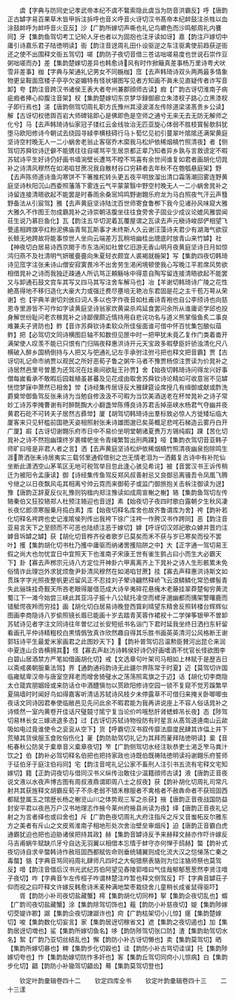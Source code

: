 <!-- { "loadSidebar": true } -->
　　虞【字典与防同史记孝武帝本纪不虞不鷔索隐此虞当为防音洪霸反】呼【唐韵正古罅字易百果草木皆甲拆注拆呼也音义呼音火讶切汉书髙帝本纪衅鼓注杀牲以血涂鼓衅呼为衅呼音火亚反】沙【广韵所嫁切声嘶也礼记鸟皫色而沙鸣郁周礼内饔同】牙【集韵鱼驾切考工记轮人牙也者以为固抱也注牙读如讶】嘉【韵注戸嫁切中庸引诗嘉乐君子陆徳明读】衙【韵注音迓周礼田仆设驱逆之车注驱禽使前趋获逆衙还之使不出围释文衙五驾切】嗟【韵防子夜切音借三苍诂咄嗟易度也世说石崇作豆粥咄嗟而办】差【集韵楚嫁切差异也韩愈诗风有时作掀簸真差事杨万里诗粤犬吠雪非差事】枷【字典与架通礼记男女不同椸枷】窊【去声韩琦诗双头两两最多情象物更呈鞍面窊楼子亭亭欠姿媚特有怪状堪图写见者方知画不眞未见直疑传者诈写音卸】夸【韵注音跨汉书诸侯王表大者夸州兼郡顔师古读】瘕【广韵古讶切淮南子病疵瘕者捧心抑腹注音架】杈【集韵楚嫁切东京梦华録御廊立朱漆杈子路心立黑漆杈子即行焉也】溠【唐韵侧驾切周礼职方氏豫州其浸波溠左传除道梁溠髙贵乡公读】解【古讶切权徳舆百岩大师碑铭即心是佛即色是空师之通兮无来无去无防无解师之化兮】马【去声韩琦诗仙家冠子镂红云金线妆治无匹亚旋心体弱不胜枝寳髻欹斜犹堕马欧阳修诗今朝试去绕园寻緑李横枝碍行马卜萄忆见初引蔓翠叶隂隂还满架黄庭坚诗空村晚无人一二小蜗舍老翁止客宿乔木縻我马松炉依稀烟槁竹照清夜】者【侧驾切苏舜钦诗迂僻不能镌往往自嗟骂平生居京都正辈乃知者异乡孰与言救谤定不暇苏轼诗平生好诗仍好画书墙涴壁长遭骂不瞠不骂喜有余世间谁复如君者画胡化切晁补之诗清风穆然在如渇啗甘蔗况我自散材谷口穷耕者去年秋不在匏瓠悬庭架】野【去声陈师道诗渔沟寒饼不下箸推柁转头更五夜平明放溜出清口霜落潮回雾连野黄庭坚诗秋阳沉山西委照藩落下雾连云气平蒙蒙翳中野空村晚无人一二小蜗舍晁补之诗留连接清晤欲起不能罢是时春雨余桑宻鸠鸣野谢翺乐府龙为马白照夜气汗云声篲野备法从引宸驾】雅【去声黄庭坚诗陆沈百世师寄食鲁栁下我今见诸孙风味窥大雅大雅久不作图王勿成霸晁补之诗崇朝洁腹坐往往食旁舍子固业少成议论媲风雅尝闻荘生说乃慕巨鱼化】瓦【韵注五华切泥着瓦覆屋谓之瓦读去声元稹诗峻邸俨相望飞甍逺相跨旗亭红粉泥佛庙青鸳瓦斯事才未终斯人久云谢汪藻诗夫君少有湖海气欲驭长鲸无地跨故将能事惊世人坐向云端差万瓦稍培幽桂出牕底时放青山来竹罅】社【神夜切白居易诗西京閙于市东洛闲如社曽忆旧游无香山明月夜黄庭坚诗日月如惊鸿归燕不及社清明气妍暖亹亹向朱夏轻衣颇宜人裘褐就椸架】写【集韵四夜切韩琦诗见窊字注张耒诗山僧安寂寞畏冷不出舍劳生渇闲境顿使我心写晚江平若席风势欲相借晁补之诗而我独迂疎通人所讥骂正頼觞咏中得意自陶写留连接清晤欲起不能罢又与卸通石鼓文宫车其写又四马其写注舍车解马也】冶【羊谢切韩琦诗广陵之花性絶髙得地不移归造化大豪大力或强迁费尽壅培无艳冶东君固是花之主千苞万萼从荣谢】也【宇典羊谢切刘攽曰词人多以也字作夜音如杜甫诗青袍也自公李颀诗也向慈恩寺里游皆不可作如字读黄庭坚诗翁家炊黄粱杀鸡延食罢问余所从谁庸讵学邱也投身解世纷耻问老农稼晁补之诗鄙俚颇近情持用自悲诧功名与道义熊掌偕鱼炙二事良难兼夫子贤防也】鲊【音诈苏舜钦诗柔软众所佳佞面谁可借中怀百忧集包酿似葅鲊】把【必驾切文同诗横图巨轴不知数但见匣中时一把甲犹未竟乙复作门类着畨开满架使人叹羡不能已只恨有门归隔夜释惠洪诗开元天宝政多暇孽臣奸骄浊清化尺八横破入醉乡国柄倒持与人把又与弝通礼记左手承弣注弣弓把也释文把音霸】贾【古讶切礼记命市纳贾以观民之所好恶荀子鲁之粥牛马者不豫贾杨倞注贾读为价晁补之诗居然邑里号曽墨为还驾况在灶奥间欲耻王孙贾】舍【始夜切韩琦诗问得龙兴好事僧每嵗看承不敢暇后园栽植虽甚蕃及见花成由取舍苏舜钦诗论精如可收意宻不见罅恍惚梦寐中萧然已相舍】斚【诗经集传居讶反大雅肆筵设席授几有缉御或献或酢洗爵奠斚御鱼驾反张耒诗为当勉自修汲汲不可暇为当饮美酒送老在杯斚晁补之诗子常妙工诗苏李掩曹谢有时醉酕醄大小翻盏斚陈傅良诗苏君舌掉巫峡水杨君气夺幽并夜黄君石矻不可转夫子居然古彞斚】厦【胡驾切韩琦诗出羣标致必惊人方徙矮坛临大厦客来只见轩槛前国艳天姿相照射张耒诗雄图邈已矣英概足悲咤石梯造云雾丹白开广厦】嘏【古讶切谢翺乐府市日中不易价坐明堂朝诸夏赉万方锡纯嘏】踝【苦化切晁补之诗不然抱幽璞终岁裹幞帊坐令青绳繁暂出刑两踝】哑【集韵衣驾切音亚韩子师旷曰哑是非君人者之言】洒【去声黄庭坚诗松炉依稀烟槁竹照清夜幽泉抱除鸣生涯萧洒张耒诗居夷实三载邻里通假借别之岂无情老泪为一洒戴复古诗中有补陀仙坐断此潇洒空山茅苇区无地可税驾举目忽此逢心骇见希诧】被【音罢汉书王诉传稍迁为被阳令孟康读】御【诗经集传鱼驾反郑风叔善射忌又良御忌离骚吾令凤凰飞腾兮继之以日夜飘风屯其相离兮帅云霓而来御荀子或监门御旅抱关击柝注御读为迓】豫【唐韵正辞夏反仪礼豫则钩楹内郑注豫读如成周宣榭之榭】辂【集韵鱼驾切左传辂秦伯又狂狡辂郑人杜预注辂迎也音迓】素【始夜切子夜四时歌白露朝夕生秋风凄长夜忆郎须寒服乗月捣白素】库【始夜切释名库舍也故齐鲁谓库为舍】袴【韵补若化切释名袴跨也史记淮隂侯列传出我袴下徐广注袴一作胯汉书作跨同】恶【韵注音亚易言天下之至颐而不可恶也陆绩注恶于嫁切】嫭【呼讶切汉郊祀歌众嫭并晋灼注嫭音坼罅之罅】获【胡化切音桦齐役者歌岁已莫矣而禾不获与岁已寒矣而役不罢叶】擭【集韵胡化切书杜乃擭中庸驱而纳诸罟擭陷阱之中】大【正字通一驾切易王假之尚大也勿忧宜日中宜照天下也淮南子宋康王世有雀生鹯占曰小而生大必霸天下】卦【寡去声桞宗元诗八方定位开神卦六甲离离齐上下晁补之诗人生形骸累未免俗情诈此理岂外求犹烦詹尹卦清风穆然在如渇啗甘蔗】挂【寡去声释惠洪诗斯文如贯珠字字光照夜整帆更迟留风正不忍挂刘子翚诗翩然释峤飞云浪鳞鳞化常恐螺髻青失此骊珠挂奇觐天所吝老眼得屡借范成大诗辛夷碎花悬瘣木老藤挂翠莽楚甸穷黄流蜀江下一滩今始尝三峡此其亚冯子振十八公赋托凌空而槎牙邈幽都而搆架警曙鹿而错觝愕夜羚而穷挂】画【胡化切白居易诗晚登西寳刹晴望东精舍反照转楼台辉辉似图画李商隐诗八岁偷照镜长眉已能画十岁去踏青芙蓉作裙衩十二学弹筝银甲不曽卸苏轼诗见者字注文同诗往年曽忆过长安短纸书名诣门下君时延我坐终日洒扫东轩留看画孔平仲诗精粗校白黒情僞攷真诈欣然趣自得其乐胜书画英英清河公风格断王谢郭钰诗平生最爱米家画君之此图妙天下】【韵补普驾切吕温勲臣賛河出昆仑来润中夏连山合沓横拥其】怪【寡去声赵汸诗韩侯好诗仍好画嗜酒不忧官长怪欲图李白碧山居酒禁方严笔如借画胡化切】戒【文选章句叶架司马相如上林赋于是歴吉日以斋戒袭朝服乗法驾】界【通韵通祃韵诗无此疆尔界陈常于时夏】迈【莫驾切许国临雍赋卑汉帝与唐室空拜老而增舍猗璧水之荡荡照鸾旗之于迈】话【胡化切李商隐太仓箴宾朋姻娅或来防话仓中酒醴愼勿以贳欧阳修诗空园一锁不复窥不觉芳蹊繁早夏隔墙时时闻好鸟如得嘉客听清话苏轼诗风枝夕未停露草不可借归来掩关卧唧唧虫夜话文同诗因君奉使临敝邑见先问此余不暇君能为我再讲说座上不容人俗话晁补之诗倐然一室内黄卷开佳话尺璧竸寸隂宁复当论价吟哦愁肝肾蟋蟀吊长夜】态【陟驾切易林长女三嫁进退多态】过【古讶切苏轼诗物役防有时星言从髙驾道逄南山云歘吸如电过竟谁使令之衮衮从空下】货【呼霸切汉书叙传靡法靡度民肆其诈偪上并下荒殖其货侯服玉食败俗伤化】蓌【韵防助驾切礼记为其拜而蓌拜陆徳明读】槖【音柘春秋公防吴于槖臯音义槖章夜切】笮【广韵侧驾切水经注耿恭吏士渇乏笮马粪汁饮之】伯【韵补必驾切释名伯把也把持家政也诗既伯既祷陆徳明读祃谢翺乐府誓师于征伯牙于庭注伯祃同】宅【韵注音咤礼记公家不畜刑人注引书五流有宅释文宅知嫁切】籍【正韵词夜切与借同汉书义纵传治敢往少温籍顔师古读】液【唐韵正音夜说文液以水夜声博古图有周叔液鼎谓即周八士之叔夜】获【韵补胡化切周礼司常凡射共其获旌释文胡霸反荀子不杀老弱不猎禾稼服者不禽格者不赦犇命者不获班固西都赋登属玉之馆歴长杨之榭览山川之体势观三军之杀获】掖【唐韵正音夜战国防益封安平君以夜邑万户汉书地理志作掖今莱州府掖县尚读为夜】绎【唐韵正音夜礼记射之为言者绎也或曰舍也】斥【广韵色夜切周礼大府注指斥之斥又音蚩柘反尔雅东方之美者有斥山之文皮焉淮南子相地形处次舍治壁垒审烟斥】迫【唐韵正音霸白虎通霸犹迫也把也迫胁诸侯把持其政】赫【集韵音罅诗反予来赫释文赫亦作吓许嫁反马吉甫蜗牛赋缺爪牙兮自达无羽翼以相借本忘情于蚌守亦何惮于鸱赫】螫【韵补式夜切诗自求辛螫韩诗作赦班固西都赋佐命则垂统辅翼则成化流大汉之恺悌荡亡秦之毒螫】貉【字典音骂同祃周礼肆师凡四时之大甸猎祭表貉则为位注貉师祭也莫驾反】唶【韵注音借后汉书光武纪苏伯阿望见舂陵郭唶曰气佳哉郁郁葱葱然李贤注唶子夜切】咋【字典音乍左传桓子咋谓林楚注咋暂也释文侧驾反】吓【字典音罅荘子仰而视之曰吓释文许嫁反韩愈诗禾麦种满地棃枣栽绕舍儿童稍长成雀鼠得驱吓】
　　胥【韵防小补司夜切盐藏蟹】樗【集韵胡化切同桦】挐【集韵企夜切乱也】蝑【广韵司夜切盐藏蟹】涂【集韵除驾切饰也】蒩【韵防小补慈夜切】媞【集韵陟嫁切茭媞诈歁】詉【集韵企夜切譇詉诈也】疴【广韵枯架切小儿惊】瘥【集韵楚嫁切】唆【集韵数化切妄言】家【集韵居迓切稼省文】遮【集韵之夜切遏也】加【集韵居迓切増也】鲨【集韵所嫁切鱼名】哆【韵防陟驾切张口防】渣【集韵助驾切水名】絮【广韵乃亚切丝结乱也】懈【韵防小补古讶切懒也】卖【集韵莫驾切】晒【集韵所嫁切暴也】粺【集韵步化切毇也】诖【韵防小补古骂切诖误】托【集韵陟嫁切夸也】怍【集韵助嫁切防怍多奸也】客【集韵丘驾切同疴小儿惊病】白【集韵步化切】齰【韵防小补锄驾切齰齿】蓦【集韵莫驾切登也】

　　钦定叶韵彚辑卷四十二
　　钦定四库全书
　　钦定叶韵彚辑卷四十三
　　二十三漾
